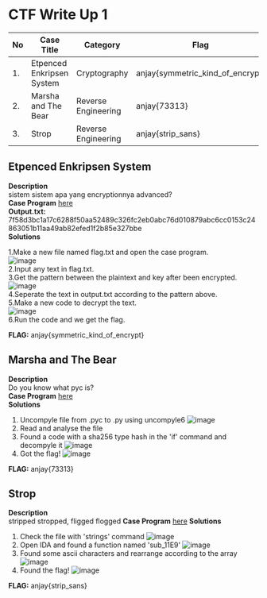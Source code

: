 # CTF Write Up 1


| No | Case Title                     | Category              | Flag              
|----|--------------------------------|-----------------------|-----------------------------------------
| 1. | Etpenced Enkripsen System      | Cryptography          | anjay{symmetric_kind_of_encrypt}
| 2. | Marsha and The Bear            | Reverse Engineering   | anjay{73313}
| 3. | Strop                          | Reverse Engineering   | anjay{strip_sans}

## Etpenced Enkripsen System

**Description**  
sistem sistem apa yang encryptionnya advanced?  
**Case Program** [here](https://drive.google.com/file/d/1qwj0zfJ2rtYAyqBBeJ8_rRjIYaHuMZcQ/view?usp=sharing)  
**Output.txt:** 7f58d3bc1a17c6288f50aa52489c326fc2eb0abc76d010879abc6cc0153c24863051b11aa49ab82efed1f2b85e327bbe  
**Solutions**  

1.Make a new file named flag.txt and open the case program.  
![image](https://user-images.githubusercontent.com/74954683/165329362-8f6b1880-a164-4079-ae91-4b4460d9c8d1.png)  
2.Input any text in flag.txt.  
3.Get the pattern between the plaintext and key after been encrypted.  
![image](https://user-images.githubusercontent.com/74954683/165333077-24d7dccc-7004-4074-841a-e43c516b6ff3.png)  
4.Seperate the text in output.txt according to the pattern above.  
5.Make a new code to decrypt the text.  
![image](https://user-images.githubusercontent.com/74954683/165333452-0d7fc76a-6f67-4787-ad37-1151177f8ea8.png)  
6.Run the code and we get the flag.  

**FLAG:** anjay{symmetric_kind_of_encrypt}  

## Marsha and The Bear

**Description**  
Do you know what pyc is?  
**Case Program** [here](https://drive.google.com/file/d/1NCfal6WluGXGlytrVj1osxvCGFXZ2gyf/view?usp=sharing)   
**Solutions**   

1. Uncompyle file from .pyc to .py using uncompyle6 
![image](https://user-images.githubusercontent.com/74954683/177003255-615c3ea9-cf34-46f2-8e2c-94809f360a72.png)
2. Read and analyse the file 
3. Found a code with a sha256 type hash in the 'if' command and decompyle it
![image](https://user-images.githubusercontent.com/74954683/177003308-f1585749-f4c3-4eed-b8a6-ed6885c4488e.png)
4. Got the flag!
![image](https://user-images.githubusercontent.com/74954683/177003315-42354d15-08fc-407c-8fbb-ded5fe500554.png)

**FLAG:** anjay{73313}  

## Strop

**Description**  
stripped stropped, fligged flogged
**Case Program** [here](https://drive.google.com/file/d/1lwPTVwr_-24IgRy7CtDy2CSbPPNh3aFF/view?usp=sharing)
**Solutions**

1. Check the file with 'strings' command
![image](https://user-images.githubusercontent.com/74954683/177003426-ea3bd48c-7d64-4365-b3b5-aabe89db282e.png)
2. Open IDA and found a function named 'sub_11E9'
![image](https://user-images.githubusercontent.com/74954683/177003440-a9947b12-0921-4acb-9d29-38d54e4d7590.png)
3. Found some ascii characters and rearrange according to the array
![image](https://user-images.githubusercontent.com/74954683/177003490-8aeb3b34-fcba-49d2-9a5c-1b9bd71a4c8b.png)
4. Found the flag!
![image](https://user-images.githubusercontent.com/74954683/177003499-19886eaa-e719-4e00-aa27-43605c347a34.png)

**FLAG:** anjay{strip_sans}
